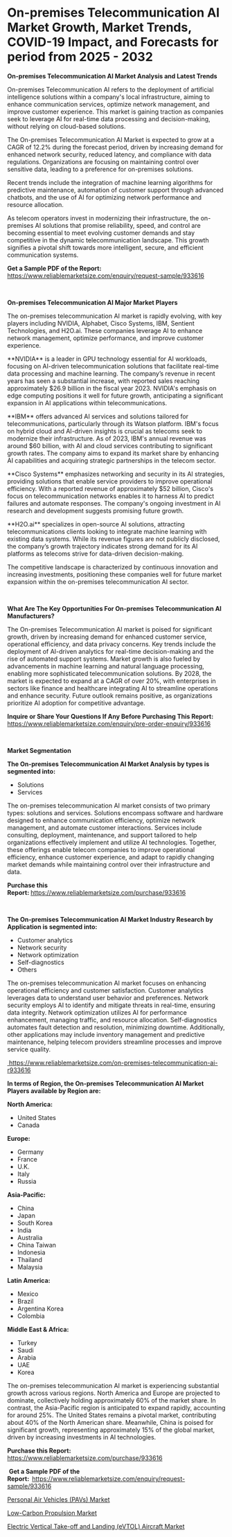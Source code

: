 <p><h1>On-premises Telecommunication AI Market Growth, Market Trends, COVID-19 Impact, and Forecasts for period from 2025 - 2032</h1></p><p><strong>On-premises Telecommunication AI Market Analysis and Latest Trends</strong></p>
<p><p>On-premises Telecommunication AI refers to the deployment of artificial intelligence solutions within a company's local infrastructure, aiming to enhance communication services, optimize network management, and improve customer experience. This market is gaining traction as companies seek to leverage AI for real-time data processing and decision-making, without relying on cloud-based solutions. </p><p>The On-premises Telecommunication AI Market is expected to grow at a CAGR of 12.2% during the forecast period, driven by increasing demand for enhanced network security, reduced latency, and compliance with data regulations. Organizations are focusing on maintaining control over sensitive data, leading to a preference for on-premises solutions. </p><p>Recent trends include the integration of machine learning algorithms for predictive maintenance, automation of customer support through advanced chatbots, and the use of AI for optimizing network performance and resource allocation. </p><p>As telecom operators invest in modernizing their infrastructure, the on-premises AI solutions that promise reliability, speed, and control are becoming essential to meet evolving customer demands and stay competitive in the dynamic telecommunication landscape. This growth signifies a pivotal shift towards more intelligent, secure, and efficient communication systems.</p></p>
<p><strong>Get a Sample PDF of the Report:&nbsp;</strong> <a href="https://www.reliablemarketsize.com/enquiry/request-sample/933616?utm_campaign=2130&utm_medium=2&utm_source=Github&utm_content=ia&utm_term=05032025&utm_id=on-premises-telecommunication-ai">https://www.reliablemarketsize.com/enquiry/request-sample/933616</a></p>
<p>&nbsp;</p>
<p><strong>On-premises Telecommunication AI Major Market Players</strong></p>
<p><p>The on-premises telecommunication AI market is rapidly evolving, with key players including NVIDIA, Alphabet, Cisco Systems, IBM, Sentient Technologies, and H2O.ai. These companies leverage AI to enhance network management, optimize performance, and improve customer experience.</p><p>**NVIDIA** is a leader in GPU technology essential for AI workloads, focusing on AI-driven telecommunication solutions that facilitate real-time data processing and machine learning. The company’s revenue in recent years has seen a substantial increase, with reported sales reaching approximately $26.9 billion in the fiscal year 2023. NVIDIA's emphasis on edge computing positions it well for future growth, anticipating a significant expansion in AI applications within telecommunications.</p><p>**IBM** offers advanced AI services and solutions tailored for telecommunications, particularly through its Watson platform. IBM's focus on hybrid cloud and AI-driven insights is crucial as telecoms seek to modernize their infrastructure. As of 2023, IBM's annual revenue was around $60 billion, with AI and cloud services contributing to significant growth rates. The company aims to expand its market share by enhancing AI capabilities and acquiring strategic partnerships in the telecom sector.</p><p>**Cisco Systems** emphasizes networking and security in its AI strategies, providing solutions that enable service providers to improve operational efficiency. With a reported revenue of approximately $52 billion, Cisco's focus on telecommunication networks enables it to harness AI to predict failures and automate responses. The company's ongoing investment in AI research and development suggests promising future growth.</p><p>**H2O.ai** specializes in open-source AI solutions, attracting telecommunications clients looking to integrate machine learning with existing data systems. While its revenue figures are not publicly disclosed, the company’s growth trajectory indicates strong demand for its AI platforms as telecoms strive for data-driven decision-making.</p><p>The competitive landscape is characterized by continuous innovation and increasing investments, positioning these companies well for future market expansion within the on-premises telecommunication AI sector.</p></p>
<p>&nbsp;</p>
<p><strong>What Are The Key Opportunities For On-premises Telecommunication AI Manufacturers?</strong></p>
<p><p>The On-premises Telecommunication AI market is poised for significant growth, driven by increasing demand for enhanced customer service, operational efficiency, and data privacy concerns. Key trends include the deployment of AI-driven analytics for real-time decision-making and the rise of automated support systems. Market growth is also fueled by advancements in machine learning and natural language processing, enabling more sophisticated telecommunication solutions. By 2028, the market is expected to expand at a CAGR of over 20%, with enterprises in sectors like finance and healthcare integrating AI to streamline operations and enhance security. Future outlook remains positive, as organizations prioritize AI adoption for competitive advantage.</p></p>
<p><strong>Inquire or Share Your Questions If Any Before Purchasing This Report:</strong> <a href="https://www.reliablemarketsize.com/enquiry/pre-order-enquiry/933616?utm_campaign=2130&utm_medium=2&utm_source=Github&utm_content=ia&utm_term=05032025&utm_id=on-premises-telecommunication-ai">https://www.reliablemarketsize.com/enquiry/pre-order-enquiry/933616</a></p>
<p>&nbsp;</p>
<p><strong>Market Segmentation</strong></p>
<p><strong>The On-premises Telecommunication AI Market Analysis by types is segmented into:</strong></p>
<p><ul><li>Solutions</li><li>Services</li></ul></p>
<p><p>The on-premises telecommunication AI market consists of two primary types: solutions and services. Solutions encompass software and hardware designed to enhance communication efficiency, optimize network management, and automate customer interactions. Services include consulting, deployment, maintenance, and support tailored to help organizations effectively implement and utilize AI technologies. Together, these offerings enable telecom companies to improve operational efficiency, enhance customer experience, and adapt to rapidly changing market demands while maintaining control over their infrastructure and data.</p></p>
<p><strong>Purchase this Report:&nbsp;</strong><a href="https://www.reliablemarketsize.com/purchase/933616?utm_campaign=2130&utm_medium=2&utm_source=Github&utm_content=ia&utm_term=05032025&utm_id=on-premises-telecommunication-ai">https://www.reliablemarketsize.com/purchase/933616</a></p>
<p>&nbsp;</p>
<p><strong>The On-premises Telecommunication AI Market Industry Research by Application is segmented into:</strong></p>
<p><ul><li>Customer analytics</li><li>Network security</li><li>Network optimization</li><li>Self-diagnostics</li><li>Others</li></ul></p>
<p><p>The on-premises telecommunication AI market focuses on enhancing operational efficiency and customer satisfaction. Customer analytics leverages data to understand user behavior and preferences. Network security employs AI to identify and mitigate threats in real-time, ensuring data integrity. Network optimization utilizes AI for performance enhancement, managing traffic, and resource allocation. Self-diagnostics automates fault detection and resolution, minimizing downtime. Additionally, other applications may include inventory management and predictive maintenance, helping telecom providers streamline processes and improve service quality.</p></p>
<p><a href="https://www.reliablemarketsize.com/on-premises-telecommunication-ai-r933616?utm_campaign=2130&utm_medium=2&utm_source=Github&utm_content=ia&utm_term=05032025&utm_id=on-premises-telecommunication-ai">&nbsp;https://www.reliablemarketsize.com/on-premises-telecommunication-ai-r933616</a></p>
<p><strong>In terms of Region, the On-premises Telecommunication AI Market Players available by Region are:</strong></p>
<p>
    <p> <strong> North America: </strong>
        <ul>
            <li>United States</li>
            <li>Canada</li>
        </ul>
        </p> 
    <p> <strong> Europe: </strong>
        <ul>
            <li>Germany</li>
            <li>France</li>
            <li>U.K.</li>
            <li>Italy</li>
            <li>Russia</li>
        </ul>
        </p> 
    <p> <strong> Asia-Pacific: </strong>
        <ul>
            <li>China</li>
            <li>Japan</li>
            <li>South Korea</li>
            <li>India</li>
            <li>Australia</li>
            <li>China Taiwan</li>
            <li>Indonesia</li>
            <li>Thailand</li>
            <li>Malaysia</li>
        </ul>
        </p> 
    <p> <strong> Latin America: </strong>
        <ul>
            <li>Mexico</li>
            <li>Brazil</li>
            <li>Argentina Korea</li>
            <li>Colombia</li>
        </ul>
        </p> 
    <p> <strong> Middle East & Africa: </strong>
        <ul>
            <li>Turkey</li>
            <li>Saudi</li>
            <li>Arabia</li>
            <li>UAE</li>
            <li>Korea</li>
        </ul>
    </p>
    </p>
<p><p>The on-premises telecommunication AI market is experiencing substantial growth across various regions. North America and Europe are projected to dominate, collectively holding approximately 60% of the market share. In contrast, the Asia-Pacific region is anticipated to expand rapidly, accounting for around 25%. The United States remains a pivotal market, contributing about 40% of the North American share. Meanwhile, China is poised for significant growth, representing approximately 15% of the global market, driven by increasing investments in AI technologies.</p></p>
<p><strong>Purchase this Report: </strong><a href="https://www.reliablemarketsize.com/purchase/933616?utm_campaign=2130&utm_medium=2&utm_source=Github&utm_content=ia&utm_term=05032025&utm_id=on-premises-telecommunication-ai">https://www.reliablemarketsize.com/purchase/933616</a></p>
<p>&nbsp;<strong>Get a Sample PDF of the Report:&nbsp;&nbsp;</strong><a href="https://www.reliablemarketsize.com/enquiry/request-sample/933616?utm_campaign=2130&utm_medium=2&utm_source=Github&utm_content=ia&utm_term=05032025&utm_id=on-premises-telecommunication-ai">https://www.reliablemarketsize.com/enquiry/request-sample/933616</a></p>
<p><strong></strong></p>
<p><p><a href="https://github.com/elizabethdagraca/Market-Research-Report-List-5/blob/main/personal-air-vehicles-pavs-market.md?utm_campaign=2130&utm_medium=2&utm_source=Github&utm_content=ia&utm_term=05032025&utm_id=on-premises-telecommunication-ai">Personal Air Vehicles (PAVs) Market</a></p><p><a href="https://github.com/awwqamet/Market-Research-Report-List-1/blob/main/low-carbon-propulsion-market.md?utm_campaign=2130&utm_medium=2&utm_source=Github&utm_content=ia&utm_term=05032025&utm_id=on-premises-telecommunication-ai">Low-Carbon Propulsion Market</a></p><p><a href="https://github.com/santosh758595/Market-Research-Report-List-7/blob/main/electric-vertical-take-off-and-landing-evtol-aircraft-market.md?utm_campaign=2130&utm_medium=2&utm_source=Github&utm_content=ia&utm_term=05032025&utm_id=on-premises-telecommunication-ai">Electric Vertical Take-off and Landing (eVTOL) Aircraft Market</a></p></p>